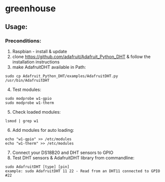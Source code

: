 # greenhouse
## Usage:
### Preconditions:
1. Raspbian - install & update
2. clone https://github.com/adafruit/Adafruit_Python_DHT & follow the installation instructions
3. make AdafruitDHT available in Path:
```
sudo cp Adafruit_Python_DHT/examples/AdafruitDHT.py /usr/bin/AdafruitDHT
```
4. Test modules:
```
sudo modprobe w1-gpio
sudo modprobe w1-therm
```
5. Check loaded modules:
```
lsmod | grep w1
```
6. Add modules for auto loading:
```
echo "w1-gpio" >> /etc/modules
echo "w1-therm" >> /etc/modules
```
7. Connect your DS18B20 and DHT sensors to GPIO
8. Test DHT sensors & AdafruitDHT library from commandline:
```
sudo AdafruitDHT [type] [pin]
example: sudo AdafruitDHT 11 22 - Read from an DHT11 connected to GPIO #22
```